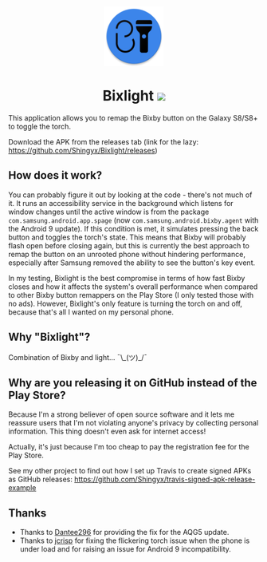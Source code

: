 <p align="center"><img width="120" src="bixlight/src/main/ic_launcher-web.png"></p>

<h1 align="center">Bixlight <a href="https://travis-ci.com/Shingyx/Bixlight"><img src="https://travis-ci.com/Shingyx/Bixlight.svg?branch=master"></a></h1>

This application allows you to remap the Bixby button on the Galaxy S8/S8+ to toggle the torch.

Download the APK from the releases tab (link for the lazy: https://github.com/Shingyx/Bixlight/releases)


## How does it work?

You can probably figure it out by looking at the code - there's not much of it. It runs an accessibility service in the background which listens for window changes until the active window is from the package `com.samsung.android.app.spage` (now `com.samsung.android.bixby.agent` with the Android 9 update). If this condition is met, it simulates pressing the back button and toggles the torch's state. This means that Bixby will probably flash open before closing again, but this is currently the best approach to remap the button on an unrooted phone without hindering performance, especially after Samsung removed the ability to see the button's key event.

In my testing, Bixlight is the best compromise in terms of how fast Bixby closes and how it affects the system's overall performance when compared to other Bixby button remappers on the Play Store (I only tested those with no ads). However, Bixlight's only feature is turning the torch on and off, because that's all I wanted on my personal phone.


## Why "Bixlight"?

Combination of Bixby and light... ¯\\\_(ツ)_/¯


## Why are you releasing it on GitHub instead of the Play Store?

Because I'm a strong believer of open source software and it lets me reassure users that I'm not violating anyone's privacy by collecting personal information. This thing doesn't even ask for internet access!

Actually, it's just because I'm too cheap to pay the registration fee for the Play Store.

See my other project to find out how I set up Travis to create signed APKs as GitHub releases: https://github.com/Shingyx/travis-signed-apk-release-example


## Thanks
* Thanks to [Dantee296](https://github.com/Dantee296) for providing the fix for the AQG5 update.
* Thanks to [jcrisp](https://github.com/jcrisp) for fixing the flickering torch issue when the phone is under load and for raising an issue for Android 9 incompatibility.
